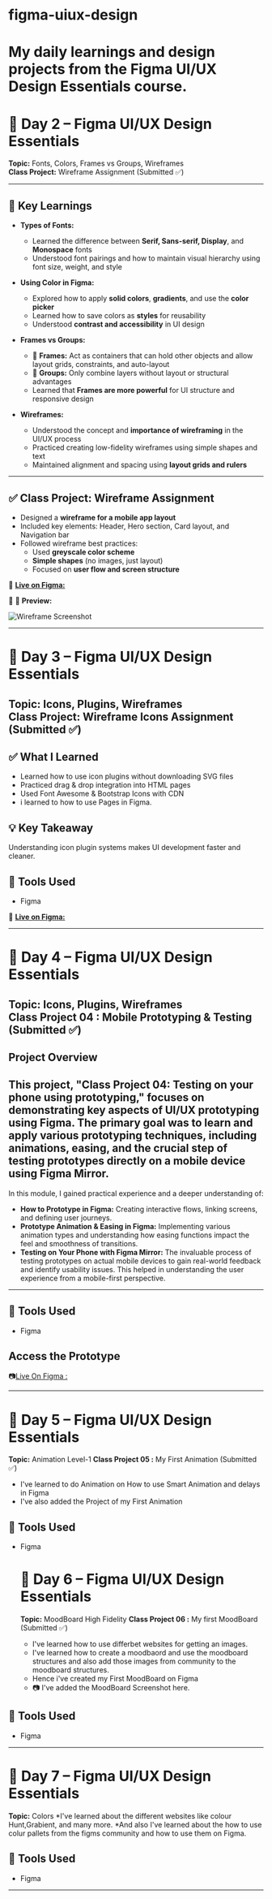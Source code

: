 # figma-uiux-design
# My daily learnings and design projects from the Figma UI/UX Design Essentials course.
 
  # 📅 Day 2 – Figma UI/UX Design Essentials  
**Topic:** Fonts, Colors, Frames vs Groups, Wireframes  
**Class Project:** Wireframe Assignment (Submitted ✅)

---

## 🎯 Key Learnings

- **Types of Fonts:**
  - Learned the difference between **Serif, Sans-serif, Display**, and **Monospace** fonts
  - Understood font pairings and how to maintain visual hierarchy using font size, weight, and style

- **Using Color in Figma:**
  - Explored how to apply **solid colors**, **gradients**, and use the **color picker**
  - Learned how to save colors as **styles** for reusability
  - Understood **contrast and accessibility** in UI design

- **Frames vs Groups:**
  - 🔹 **Frames:** Act as containers that can hold other objects and allow layout grids, constraints, and auto-layout  
  - 🔹 **Groups:** Only combine layers without layout or structural advantages
  - Learned that **Frames are more powerful** for UI structure and responsive design

- **Wireframes:**
  - Understood the concept and **importance of wireframing** in the UI/UX process
  - Practiced creating low-fidelity wireframes using simple shapes and text
  - Maintained alignment and spacing using **layout grids and rulers**

---

## ✅ Class Project: Wireframe Assignment

- Designed a **wireframe for a mobile app layout**
- Included key elements: Header, Hero section, Card layout, and Navigation bar
- Followed wireframe best practices:
  - Used **greyscale color scheme**
  - **Simple shapes** (no images, just layout)
  - Focused on **user flow and screen structure**

🔗 [**Live on Figma:** ](https://www.figma.com/design/zkuFexck0XTzOaTRx7kiq5/Class-Project-02--WireFrame?node-id=0-1&t=tkyZcndOQvZXZd2p-1)

🔗 📸 **Preview:**

![Wireframe Screenshot](./Day02-Wireframes/class-project-02-wireframe.png)

---

 # 📅 Day 3 – Figma UI/UX Design Essentials  
 **Topic:** Icons, Plugins, Wireframes  
**Class Project:** Wireframe Icons Assignment (Submitted ✅)
---

## ✅ What I Learned
- Learned how to use icon plugins without downloading SVG files
- Practiced drag & drop integration into HTML pages
- Used Font Awesome & Bootstrap Icons with CDN
- i learned to how to use Pages in Figma.

## 💡 Key Takeaway
Understanding icon plugin systems makes UI development faster and cleaner.

## 🔧 Tools Used
- Figma

🔗 [**Live on Figma:** ](https://www.figma.com/design/zkuFexck0XTzOaTRx7kiq5/Class-Project-02--WireFrame?node-id=0-1&t=OVsw8W95ffT1xKvX-1)
 
---

# 📅 Day 4 – Figma UI/UX Design Essentials  
 **Topic:** Icons, Plugins, Wireframes  
**Class Project 04 :** Mobile Prototyping & Testing (Submitted ✅) 
---

## Project Overview

This project, "Class Project 04: Testing on your phone using prototyping," focuses on demonstrating key aspects of UI/UX prototyping using Figma. The primary goal was to learn and apply various prototyping techniques, including animations, easing, and the crucial step of testing prototypes directly on a mobile device using Figma Mirror.
---


In this module, I gained practical experience and a deeper understanding of:

* **How to Prototype in Figma:** Creating interactive flows, linking screens, and defining user journeys.
* **Prototype Animation & Easing in Figma:** Implementing various animation types and understanding how easing functions impact the feel and smoothness of transitions.
* **Testing on Your Phone with Figma Mirror:** The invaluable process of testing prototypes on actual mobile devices to gain real-world feedback and identify usability issues. This helped in understanding the user experience from a mobile-first perspective.
  
-----

## 🔧 Tools Used
- Figma

## Access the Prototype

📷[Live On Figma :](https://www.figma.com/proto/zkuFexck0XTzOaTRx7kiq5/Class-Project-04--Testing-on-your-phone?node-id=1-5&p=f&t=j840PbDwZTi4THNJ-1&scaling=scale-down&content-scaling=fixed&page-id=0%3A1&starting-point-node-id=1%3A2)

---



# 📅 Day 5 – Figma UI/UX Design Essentials  
 **Topic:** Animation Level-1 
**Class Project 05 :** My First Animation  (Submitted ✅) 

*  I've learned to do Animation on How to use Smart Animation and delays in Figma
* I've also added the Project of my First Animation

## 🔧 Tools Used
- Figma

  # 📅 Day 6 – Figma UI/UX Design Essentials
   **Topic:** MoodBoard High Fidelity 
**Class Project 06 :** My first MoodBoard (Submitted ✅)

  * I've learned how to use differbet websites for getting an images.
  * I've learned how to create a moodbaord and use the moodboard structures and also add those images from community to the moodboard structures.
  * Hence i've created my First MoodBoard on Figma
  * 📷 I've added the MoodBoard Screenshot here.
    
## 🔧 Tools Used
- Figma

---

# 📅 Day 7 – Figma UI/UX Design Essentials 
 **Topic:** Colors
  *I've learned about the different websites like colour Hunt,Grabient, and many more.
  *And also I've learned about the how to use colur pallets from the figms community and how to use them on Figma.
 






## 🔧 Tools Used
- Figma
---

